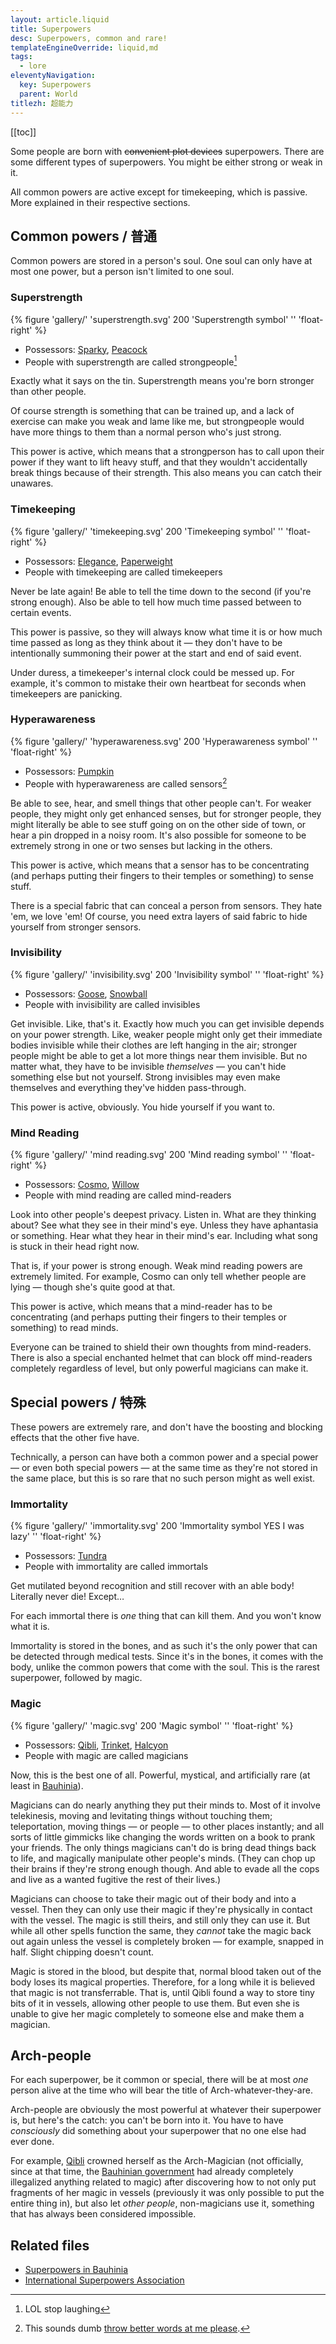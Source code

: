 ```yaml
---
layout: article.liquid
title: Superpowers
desc: Superpowers, common and rare!
templateEngineOverride: liquid,md
tags:
  - lore
eleventyNavigation:
  key: Superpowers
  parent: World
titlezh: 超能力
---
```


[[toc]]

Some people are born with ~~convenient plot devices~~ superpowers. There are some different types of superpowers. You might be either strong or weak in it.

All common powers are active except for timekeeping, which is passive. More explained in their respective sections.

## Common powers / 普通

Common powers are stored in a person's soul. One soul can only have at most one power, but a person isn't limited to one soul.

### Superstrength

{% figure 'gallery/' 'superstrength.svg' 200 'Superstrength symbol' '' 'float-right' %}

- Possessors: [Sparky](/characters/sparky/), [Peacock](/characters/peacock/)
- People with superstrength are called strongpeople[^1]

Exactly what it says on the tin. Superstrength means you're born stronger than other people.

Of course strength is something that can be trained up, and a lack of exercise can make you weak and lame like me, but strongpeople would have more things to them than a normal person who's just strong.

This power is active, which means that a strongperson has to call upon their power if they want to lift heavy stuff, and that they wouldn't accidentally break things because of their strength. This also means you can catch their unawares.

### Timekeeping

{% figure 'gallery/' 'timekeeping.svg' 200 'Timekeeping symbol' '' 'float-right' %}

- Possessors: [Elegance](/characters/elegance/), [Paperweight](/characters/paperweight/)
- People with timekeeping are called timekeepers

Never be late again! Be able to tell the time down to the second (if you're strong enough). Also be able to tell how much time passed between to certain events.

This power is passive, so they will always know what time it is or how much time passed as long as they think about it — they don't have to be intentionally summoning their power at the start and end of said event.

Under duress, a timekeeper's internal clock could be messed up. For example, it's common to mistake their own heartbeat for seconds when timekeepers are panicking.

### Hyperawareness

{% figure 'gallery/' 'hyperawareness.svg' 200 'Hyperawareness symbol' '' 'float-right' %}

- Possessors: [Pumpkin](/characters/pumpkin/)
- People with hyperawareness are called sensors[^2]

Be able to see, hear, and smell things that other people can't. For weaker people, they might only get enhanced senses, but for stronger people, they might literally be able to see stuff going on on the other side of town, or hear a pin dropped in a noisy room. It's also possible for someone to be extremely strong in one or two senses but lacking in the others.

This power is active, which means that a sensor has to be concentrating (and perhaps putting their fingers to their temples or something) to sense stuff.

There is a special fabric that can conceal a person from sensors. They hate 'em, we love 'em! Of course, you need extra layers of said fabric to hide yourself from stronger sensors.

### Invisibility

{% figure 'gallery/' 'invisibility.svg' 200 'Invisibility symbol' '' 'float-right' %}

- Possessors: [Goose](/characters/goose/), [Snowball](/characters/snowball/)
- People with invisibility are called invisibles

Get invisible. Like, that's it. Exactly how much you can get invisible depends on your power strength. Like, weaker people might only get their immediate bodies invisible while their clothes are left hanging in the air; stronger people might be able to get a lot more things near them invisible. But no matter what, they have to be invisible *themselves* — you can't hide something else but not yourself. Strong invisibles may even make themselves and everything they've hidden pass-through.

This power is active, obviously. You hide yourself if you want to.

### Mind Reading

{% figure 'gallery/' 'mind reading.svg' 200 'Mind reading symbol' '' 'float-right' %}

- Possessors: [Cosmo](/characters/cosmo/), [Willow](/characters/willow/)
- People with mind reading are called mind-readers

Look into other people's deepest privacy. Listen in. What are they thinking about? See what they see in their mind's eye. Unless they have aphantasia or something. Hear what they hear in their mind's ear. Including what song is stuck in their head right now.

That is, if your power is strong enough. Weak mind reading powers are extremely limited. For example, Cosmo can only tell whether people are lying — though she's quite good at that.

This power is active, which means that a mind-reader has to be concentrating (and perhaps putting their fingers to their temples or something) to read minds.

Everyone can be trained to shield their own thoughts from mind-readers. There is also a special enchanted helmet that can block off mind-readers completely regardless of level, but only powerful magicians can make it.

## Special powers / 特殊

These powers are extremely rare, and don't have the boosting and blocking effects that the other five have.

Technically, a person can have both a common power and a special power — or even both special powers — at the same time as they're not stored in the same place, but this is so rare that no such person might as well exist.

### Immortality

{% figure 'gallery/' 'immortality.svg' 200 'Immortality symbol YES I was lazy' '' 'float-right' %}

- Possessors: [Tundra](/characters/tundra/)
- People with immortality are called immortals

Get mutilated beyond recognition and still recover with an able body! Literally never die! Except…

For each immortal there is *one* thing that can kill them. And you won't know what it is.

Immortality is stored in the bones, and as such it's the only power that can be detected through medical tests. Since it's in the bones, it comes with the body, unlike the common powers that come with the soul. This is the rarest superpower, followed by magic.

### Magic

{% figure 'gallery/' 'magic.svg' 200 'Magic symbol' '' 'float-right' %}

- Possessors: [Qibli](/characters/qibli/), [Trinket](/characters/trinket/), [Halcyon](/characters/halcyon/)
- People with magic are called magicians

Now, this is the best one of all. Powerful, mystical, and artificially rare (at least in [Bauhinia](/world/bauhinia/)).

Magicians can do nearly anything they put their minds to. Most of it involve telekinesis, moving and levitating things without touching them; teleportation, moving things — or people — to other places instantly; and all sorts of little gimmicks like changing the words written on a book to prank your friends. The only things magicians can't do is bring dead things back to life, and magically manipulate other people's minds. (They can chop up their brains if they're strong enough though. And able to evade all the cops and live as a wanted fugitive the rest of their lives.)

Magicians can choose to take their magic out of their body and into a vessel. Then they can only use their magic if they're physically in contact with the vessel. The magic is still theirs, and still only they can use it. But while all other spells function the same, they *cannot* take the magic back out again unless the vessel is completely broken — for example, snapped in half. Slight chipping doesn't count.

Magic is stored in the blood, but despite that, normal blood taken out of the body loses its magical properties. Therefore, for a long while it is believed that magic is not transferrable. That is, until Qibli found a way to store tiny bits of it in vessels, allowing other people to use them. But even she is unable to give her magic completely to someone else and make them a magician.

## Arch-people

For each superpower, be it common or special, there will be at most *one* person alive at the time who will bear the title of Arch-whatever-they-are.

Arch-people are obviously the most powerful at whatever their superpower is, but here's the catch: you can't be born into it. You have to have *consciously* did something about your superpower that no one else had ever done.

For example, [Qibli](/characters/qibli/) crowned herself as the Arch-Magician (not officially, since at that time, the [Bauhinian government](/world/bauhinia/) had already completely illegalized anything related to magic) after discovering how to not only put fragments of her magic in vessels (previously it was only possible to put the entire thing in), but also let *other people*, non-magicians use it, something that has always been considered impossible.

## Related files

- [Superpowers in Bauhinia](/world/bauhinia/superpowers/)
- [International Superpowers Association](/world/isa/)

[^1]: LOL stop laughing
[^2]: This sounds dumb [throw better words at me please](/contact/).
